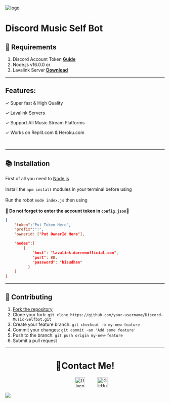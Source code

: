 ![logo](https://images.macrumors.com/t/vMbr05RQ60tz7V_zS5UEO9SbGR0=/1600x900/smart/article-new/2018/05/apple-music-note.jpg)

# Discord Music Self Bot


## 🔧 Requirements
1. Discord Account Token  **[Guide](https://www.androidauthority.com/get-discord-token-3149920/)**
2. Node.js v16.0.0 or 
3. Lavalink Server **[Download](https://github.com/freyacodes/Lavalink#server-configuration)**
***
## Features:
✓ Super fast & High Quality 

✓ Lavalink Servers 

✓ Support All Music Stream Platforms

✓ Works on Replit.com & Heroku.com 

<br/>

***

## 📚 Installation

First of all you need to <a href="https://nodejs.org/en/"> Node.js </a>
<br> <br>
Install the `npm install` modules in your terminal before using
<br> <br>
Run the robot `node index.js` then using
<br> <br>**🔴 Do not forget to enter the account token in `config.json`🔴**

```json
{
    "token":"Put Token Here",
    "prefix":"!",
    "ownerid: ["Put OwnerId Here"],

    "nodes":[
        {
            "host": "lavalink.darrenofficial.com",
            "port": 80,
            "password": "hisudhan"
          }
    ]
}
```
***
## 🤝 Contributing

1. [Fork the repository](https://github.com/hesawmgh1098/Discord-Music-Selfbot/fork)
2. Clone your fork: `git clone https://github.com/your-username/Discord-Music-Selfbot.git`
3. Create your feature branch: `git checkout -b my-new-feature`
4. Commit your changes: `git commit -am 'Add some feature'`
5. Push to the branch: `git push origin my-new-feature`
6. Submit a pull request

***
<h1 align="center">🤝Contact Me!</h1>
<p align="center">
</a>&nbsp;&nbsp;&nbsp;&nbsp;&nbsp;&nbsp;&nbsp;&nbsp;&nbsp;
<a href="https://discord.com/users/556854910805737478" target="_blank"><img alt="Discord" title="Discord" height="32" width="32" src="https://raw.githubusercontent.com/peterthehan/peterthehan/master/assets/discord.svg"></a>&nbsp;&nbsp;&nbsp;&nbsp;&nbsp;&nbsp;&nbsp;&nbsp;&nbsp;
<a href="https://github.com/hesawmgh1098" target="_blank">
<a href="https://github.com/hesawmgh1098"><img alt="GitHub" title="GitHub" height="32" width="32" src="https://raw.githubusercontent.com/peterthehan/peterthehan/master/assets/github.svg"></a>
</p>

<img src="https://discord.c99.nl/widget/theme-2/556854910805737478.png" >
